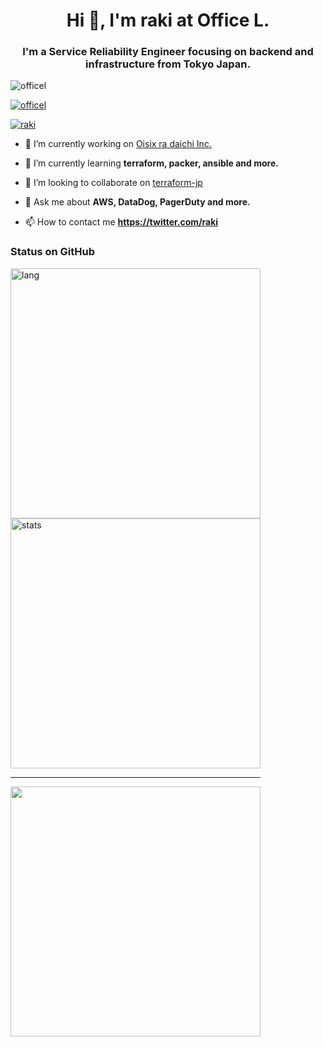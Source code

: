 <h1 align="center">Hi 👋, I'm raki at Office L.</h1>
<h3 align="center">I'm a Service Reliability Engineer focusing on backend and infrastructure from Tokyo Japan.</h3>

<p align="left"> <img src="https://komarev.com/ghpvc/?username=officel&label=Profile%20views&color=0e75b6&style=flat" alt="officel" /> </p>

<p align="left"> <a href="https://github.com/ryo-ma/github-profile-trophy"><img src="https://github-profile-trophy.vercel.app/?username=officel" alt="officel" /></a> </p>

<p align="left"> <a href="https://twitter.com/raki" target="blank"><img src="https://img.shields.io/twitter/follow/raki?logo=twitter&style=for-the-badge" alt="raki" /></a> </p>

- 🔭 I’m currently working on [Oisix ra daichi Inc.](https://www.oisix.com/)

- 🌱 I’m currently learning **terraform, packer, ansible and more.**

- 👯 I’m looking to collaborate on [terraform-jp](https://terraformjp.github.io/)

- 💬 Ask me about **AWS, DataDog, PagerDuty and more.**

- 📫 How to contact me **https://twitter.com/raki**


<h3 align="left">Status on GitHub</h3>
<div>
<a href="https://github.com/anuraghazra/github-readme-stats"><img src="https://github-readme-stats.vercel.app/api/top-langs?username=officel&theme=github_dark&hide_border=true&show_icons=true&locale=en" width="400" align="left" alt="lang"/></a>
<a href="https://github.com/anuraghazra/github-readme-stats"><img src="https://github-readme-stats.vercel.app/api?username=officel&theme=github_dark&hide_border=true&show_icons=true&count_private=true" width="400"  alt="stats"/></a>
<hr width="400" />
<a href="https://git.io/streak-stats"><img src="http://github-readme-streak-stats.herokuapp.com?user=officel&theme=github-dark-blue&hide_border=true" width="400" /></a>
</div>
